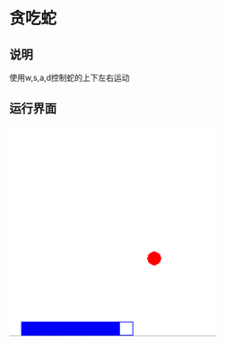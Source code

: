 # 贪吃蛇

## 说明
使用w,s,a,d控制蛇的上下左右运动

## 运行界面
<img src="https://github.com/gamersover/some_game/blob/master/snake/assert/game_gui.gif">
